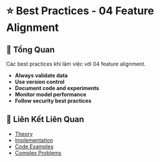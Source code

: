 # ⭐ Best Practices - 04 Feature Alignment

## 🎯 Tổng Quan

Các best practices khi làm việc với 04 feature alignment.

- **Always validate data**
- **Use version control**
- **Document code and experiments**
- **Monitor model performance**
- **Follow security best practices**

## 🔗 Liên Kết Liên Quan

- [Theory](./THEORY_04_feature_alignment.md)
- [Implementation](./IMPLEMENTATION_04_feature_alignment.md)
- [Code Examples](./CODE_EXAMPLES_04_feature_alignment.md)
- [Complex Problems](./COMPLEX_PROBLEMS.md)
